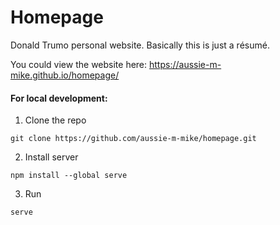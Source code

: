 # Homepage
Donald Trumo personal website. Basically this is just a résumé.

You could view the website here: https://aussie-m-mike.github.io/homepage/


#### For local development:
1. Clone the repo 

```git clone https://github.com/aussie-m-mike/homepage.git```

2. Install server

```npm install --global serve```

3. Run 

```serve```
